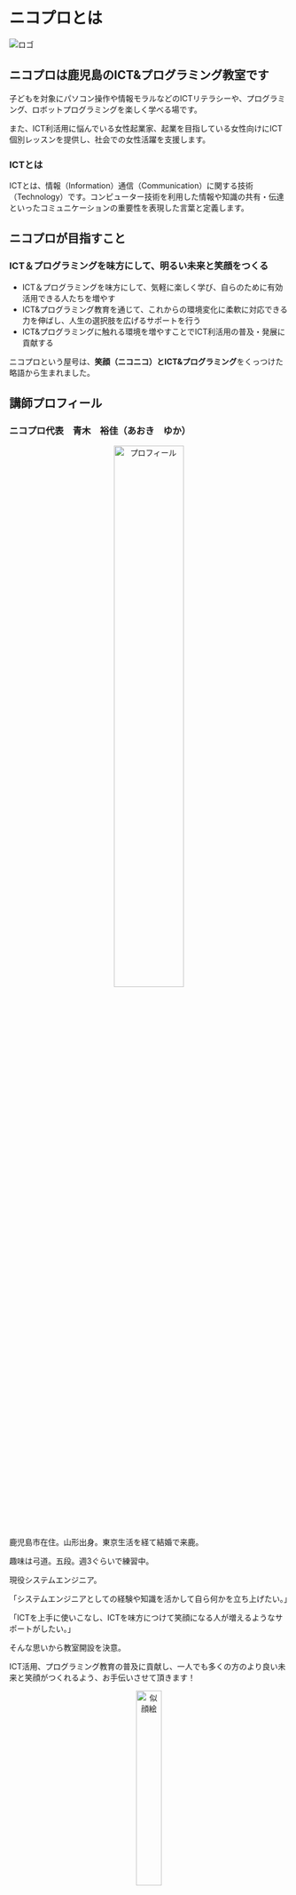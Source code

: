 # ニコプロとは
<img src="/img/logo.png" alt="ロゴ"/>

## ニコプロは鹿児島のICT&プログラミング教室です
子どもを対象にパソコン操作や情報モラルなどのICTリテラシーや、プログラミング、ロボットプログラミングを楽しく学べる場です。

また、ICT利活用に悩んでいる女性起業家、起業を目指している女性向けにICT個別レッスンを提供し、社会での女性活躍を支援します。

### ICTとは
ICTとは、情報（Information）通信（Communication）に関する技術（Technology）です。コンピューター技術を利用した情報や知識の共有・伝達といったコミュニケーションの重要性を表現した言葉と定義します。

## ニコプロが目指すこと
### ICT＆プログラミングを味方にして、明るい未来と笑顔をつくる
* ICT＆プログラミングを味方にして、気軽に楽しく学び、自らのために有効活用できる人たちを増やす
* ICT&プログラミング教育を通じて、これからの環境変化に柔軟に対応できる力を伸ばし、人生の選択肢を広げるサポートを行う
* ICT&プログラミングに触れる環境を増やすことでICT利活用の普及・発展に貢献する
 
ニコプロという屋号は、**笑顔（ニコニコ）**と**ICT&プログラミング**をくっつけた略語から生まれました。

## 講師プロフィール
### ニコプロ代表　青木　裕佳（あおき　ゆか）

<div align="center">
<img src="/img/profile.jpg" alt="プロフィール" width="50%"/>
</div>

鹿児島市在住。山形出身。東京生活を経て結婚で来鹿。

趣味は弓道。五段。週3ぐらいで練習中。

現役システムエンジニア。

「システムエンジニアとしての経験や知識を活かして自ら何かを立ち上げたい。」

「ICTを上手に使いこなし、ICTを味方につけて笑顔になる人が増えるようなサポートがしたい。」

そんな思いから教室開設を決意。

ICT活用、プログラミング教育の普及に貢献し、一人でも多くの方のより良い未来と笑顔がつくれるよう、お手伝いさせて頂きます！

<div align="center">
<img src="/img/face.png" alt="似顔絵" width="30%"/>
</div>



